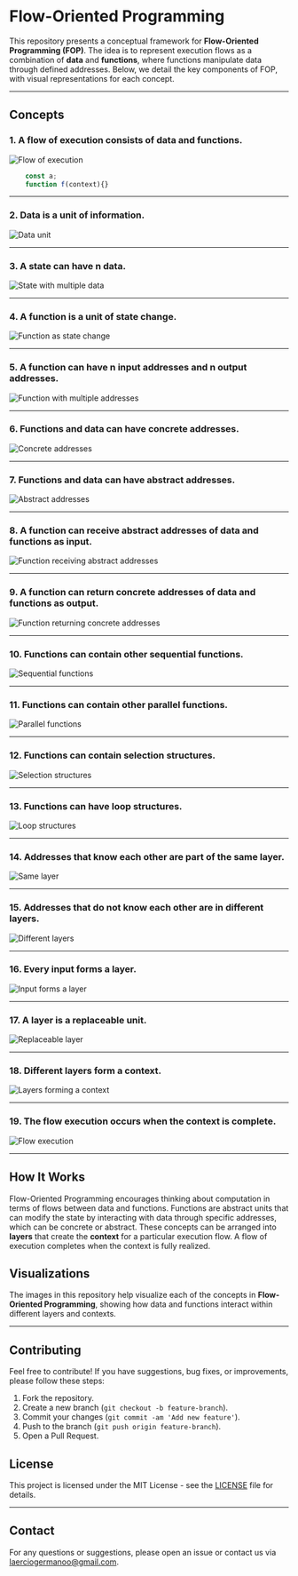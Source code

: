 # Flow-Oriented Programming

This repository presents a conceptual framework for **Flow-Oriented Programming (FOP)**. The idea is to represent execution flows as a combination of **data** and **functions**, where functions manipulate data through defined addresses. Below, we detail the key components of FOP, with visual representations for each concept.

---

## Concepts

### 1. A flow of execution consists of data and functions.  
![Flow of execution](./images/image1.png)

```javascript
    const a;
    function f(context){}
```

---

### 2. Data is a unit of information.  
![Data unit](./images/image2.png)

---

### 3. A state can have n data.  
![State with multiple data](./images/image3.png)

---

### 4. A function is a unit of state change.  
![Function as state change](./images/image4.png)

---

### 5. A function can have n input addresses and n output addresses.  
![Function with multiple addresses](./images/image5.png)

---

### 6. Functions and data can have concrete addresses.  
![Concrete addresses](./images/image6.png)

---

### 7. Functions and data can have abstract addresses.  
![Abstract addresses](./images/image7.png)

---

### 8. A function can receive abstract addresses of data and functions as input.  
![Function receiving abstract addresses](./images/image8.png)

---

### 9. A function can return concrete addresses of data and functions as output.  
![Function returning concrete addresses](./images/image9.png)

---

### 10. Functions can contain other sequential functions.  
![Sequential functions](./images/image10.png)

---

### 11. Functions can contain other parallel functions.  
![Parallel functions](./images/image11.png)

---

### 12. Functions can contain selection structures.  
![Selection structures](./images/image12.png)

---

### 13. Functions can have loop structures.  
![Loop structures](./images/image13.png)

---

### 14. Addresses that know each other are part of the same layer.  
![Same layer](./images/image14.png)

---

### 15. Addresses that do not know each other are in different layers.  
![Different layers](./images/image15.png)

---

### 16. Every input forms a layer.  
![Input forms a layer](./images/image16.png)

---

### 17. A layer is a replaceable unit.  
![Replaceable layer](./images/image17.png)

---

### 18. Different layers form a context.  
![Layers forming a context](./images/image18.png)

---

### 19. The flow execution occurs when the context is complete.  
![Flow execution](./images/image19.png)

---

## How It Works

Flow-Oriented Programming encourages thinking about computation in terms of flows between data and functions. Functions are abstract units that can modify the state by interacting with data through specific addresses, which can be concrete or abstract. These concepts can be arranged into **layers** that create the **context** for a particular execution flow. A flow of execution completes when the context is fully realized.

## Visualizations

The images in this repository help visualize each of the concepts in **Flow-Oriented Programming**, showing how data and functions interact within different layers and contexts.

---

## Contributing

Feel free to contribute! If you have suggestions, bug fixes, or improvements, please follow these steps:

1. Fork the repository.
2. Create a new branch (`git checkout -b feature-branch`).
3. Commit your changes (`git commit -am 'Add new feature'`).
4. Push to the branch (`git push origin feature-branch`).
5. Open a Pull Request.

## License

This project is licensed under the MIT License - see the [LICENSE](LICENSE) file for details.

---

## Contact

For any questions or suggestions, please open an issue or contact us via [laerciogermanoo@gmail.com](mailto:laerciogermanoo@gmail.com).
